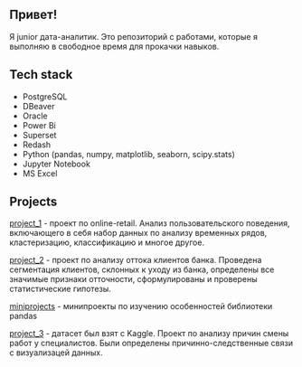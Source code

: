 ## **Привет!** 
Я junior дата-аналитик. Это репозиторий с работами, которые я выполняю в свободное время для прокачки навыков.
## Tech stack
- PostgreSQL
- DBeaver
- Oracle
- Power Bi
- Superset
- Redash
- Python (pandas, numpy, matplotlib, seaborn, scipy.stats)
- Jupyter Notebook
- MS Excel
## Projects
[project_1](https://github.com/baielkrmv/pet_projects/tree/main/project_1) - проект по online-retail. Анализ пользовательского поведения, включающего в себя набор данных по анализу временных рядов, кластеризацию, классификацию и многое другое.

[project_2](https://github.com/baielkrmv/pet_projects/tree/main/project_2) - проект по анализу оттока клиентов банка. Проведена сегментация клиентов, склонных к уходу из банка, определены все значимые признаки отточности, сформулированы и проверены статистические гипотезы.

[miniprojects](https://github.com/baielkrmv/pet_projects/tree/main/pan) - минипроекты по изучению особенностей библиотеки pandas

[project_3](https://github.com/baielkrmv/pet_projects/tree/main/my_study) - датасет был взят с Kaggle. Проект по анализу причин смены работ у специалистов. Были определены причинно-следственные связи с визуализацей данных.



